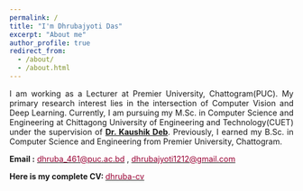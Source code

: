 ```yaml
---
permalink: /
title: "I'm Dhrubajyoti Das"
excerpt: "About me"
author_profile: true
redirect_from: 
  - /about/
  - /about.html
---
```

<p align="justify">
I am working as a Lecturer at Premier University, Chattogram(PUC). My primary research interest lies in the intersection of Computer Vision and Deep Learning. Currently, I am pursuing my M.Sc. in Computer Science and Engineering at Chittagong University of Engineering and Technology(CUET) under the supervision of <a href="https://www.cuet.ac.bd/members/498"><b>Dr. Kaushik Deb</b></a>. Previously, I earned my B.Sc. in Computer Science and Engineering from Premier University, Chattogram.
</p>

<b>Email :</b> [<font color= "#990033" >dhruba_461@puc.ac.bd</font>](dhruba_461@puc.ac.bd) , [<font color= "#990033" >dhrubajyoti1212@gmail.com</font>](dhrubajyoti1212@gmail.com)


<b>Here is my complete CV: </b> <a href="https://drive.google.com/file/d/18IydQCg79qvbxfHEWdkARpda2HYRvMs2/view?usp=sharing"><font color="#990033">dhruba-cv</font></a>


